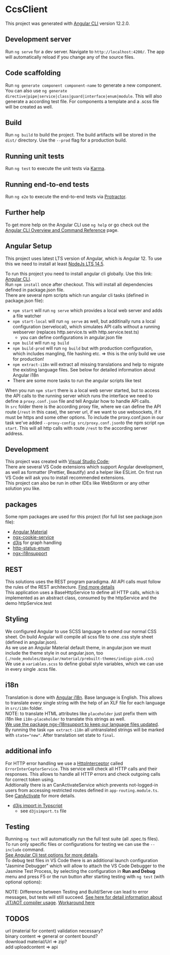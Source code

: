 # CcsClient

This project was generated with [Angular CLI](https://github.com/angular/angular-cli) version 12.2.0.

## Development server

Run `ng serve` for a dev server. Navigate to `http://localhost:4200/`. The app will automatically reload if you change any of the source files.

## Code scaffolding

Run `ng generate component component-name` to generate a new component. You can also use `ng generate directive|pipe|service|class|guard|interface|enum|module`.
This will also generate a according test file. For components a template and a .scss file will be created as well.

## Build

Run `ng build` to build the project. The build artifacts will be stored in the `dist/` directory. Use the `--prod` flag for a production build.

## Running unit tests

Run `ng test` to execute the unit tests via [Karma](https://karma-runner.github.io).

## Running end-to-end tests

Run `ng e2e` to execute the end-to-end tests via [Protractor](http://www.protractortest.org/).

## Further help

To get more help on the Angular CLI use `ng help` or go check out the [Angular CLI Overview and Command Reference](https://angular.io/cli) page.

## Angular Setup
This project uses latest LTS version of Angular, which is Angular 12. To use this we need to install at least [NodeJs LTS 14.5](https://nodejs.org/en/download/).

To run this project you need to install angular cli globally. Use this link: [Angular CLI](https://github.com/angular/angular-cli).  
Run `npm install` once after checkout. This will install all dependencies defined in package.json file.  
There are several npm scripts which run angular cli tasks (defined in package.json file):
* `npm start` will run `ng serve` which provides a local web server and adds a file watcher
* `npm start-local` will run `ng serve` as well, but additinally runs a local configuration (servelocal), which simulates API calls without a running webserver (replaces http.service.ts with http.service.test.ts)
  * you can define configurations in angular.json file
* `npm build` will run `ng build`
* `npm build-prod` will run `ng build` but with production configuration, which includes mangling, file hashing etc. => this is the only build we use for production!
* `npm extract-i18n` will extract all missing translations and help to migrate the existing language files. See below for detailed information about Angular i18n
* There are some more tasks to run the angular scripts like test

When you run `npm start` there is a local web server started, but to access the API calls to the running server which runs the interface we need to define a `proxy.conf.json` file and tell Angular how to handle API calls.  
In `src` folder there is the according proxy file, where we can define the API route (`/rest` in this case), the server url, if we want to use websockets, if it must be https and some other options. To include the proxy.conf.json in our task we've added `--proxy-config src/proxy.conf.json`to the npm script `npm start`. This will all http calls with route `/rest` to the according server address.

## Development
This project was created with [Visual Studio Code](https://code.visualstudio.com/);  
There are several VS Code extensions which support Angular development, as well as formatter (Prettier, Beautify) and a helper like ESLint. On first run VS Code will ask you to install recommended extensions.  
This project can also be run in other IDEs like WebStorm or any other solution you like.

## packages
Some npm packages are used for this project (for full list see package.json file):
* [Angular Material](https://material.angular.io/)
* [ngx-cookie-service](https://github.com/stevermeister/ngx-cookie-service)
* [d3js](https://d3js.org/) for graph handling
* [http-status-enum](https://github.com/KyleNeedham/http-status-enum)
* [ngx-i18nsupport](https://github.com/martinroob/ngx-i18nsupport)

## REST
This solutions uses the REST program paradigma. All API calls must follow the rules of the REST architecture. [Find more details](https://restfulapi.net/)  
This application uses a BaseHttpService to define all HTTP calls, which is implemented as an abstract class, consumed by the httpService and the demo httpService.test

## Styling
We configured Angular to use SCSS language to extend our normal CSS sheet. On build Angular will compile all scss file to one .css style sheet (defined in angular.json).  
As we use an Angular Material default theme, in angular.json we must include the theme style in out angular.json, too (`./node_modules/@angular/material/prebuilt-themes/indigo-pink.css`)  
We use a `variables.scss` to define global style variables, which we can use in every single .scss file.  

## i18n
Translation is done with [Angular i18n](https://angular.io/guide/i18n-overview). Base language is English. This allows to translate every single string with the help of an XLF file for each language in `src/i18n` folder.  
NOTE: to translate HTML attributes like `placeholder` just prefix them with i18n like `i18n-placeholder` to translate this strings as well.  
[We use the package ngx-i18nsupport to keep our language files updated](https://github.com/martinroob/ngx-i18nsupport/wiki/Tutorial-for-using-xliffmerge-with-angular-cli).  
By running the task `npm extract-i18n` all untranslated strings will be marked with `state="new"`. After translation set state to `final`.

## additional info
For HTTP error handling we use a [HttpInterceptor](https://angular.io/api/common/http/HttpInterceptor) called `ErrorInterCeptorService`. 
This service will check all HTTP calls and their responses. This allows to handle all HTTP errors and check outgoing calls for correct token using.  
Addtionally there is an CanActivateService which prevents not-logged-in users from accessing restricted routes defined in `app-routing.module.ts`. See [CanActivate](https://angular.io/api/router/CanActivate) for more details.  

* [d3js import in Typscript](https://stackoverflow.com/questions/38335087/correct-way-to-import-d3-js-into-an-angular-2-application) 
  * see `d3jsimport.ts` file 

## Testing
Running `ng test` will automatically run the full test suite (all .spec.ts files). To run only specific files or configurations for testing we can use the `--include` command.  
[See Angular Cli test options for more details](https://angular.io/cli/test#options).  
To debug test files in VS Code there is an additional launch configuration "Jasmine Debugger" which will allow to attach the VS Code Debugger to the Jasmine Test Process, by selecting the configuration in **Run and Debug** menu and press F5 or the run button after starting testing with `ng test` (with optional options):

NOTE: Difference between Testing and Build/Serve can lead to error messages, but tests will still succeed. [See here for detail information about JIT/AOT compiler usage](https://github.com/angular/angular/issues/36430). [Workaround here](https://github.com/angular/angular/issues/36430#issuecomment-742360228)

## TODOS
url (material for content) validation necessary?  
binary content => general or content bound?  
download material/Url => zip?  
add uploadcontent => api  





